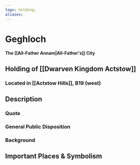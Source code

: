 ```yaml
---
tags: holding,
aliases:
---
```

# Geghloch
#### The [[All-Father Annam|All-Father's]] City
## Holding of [[Dwarven Kingdom Actstow]]
### Located in [[Actstow Hills]], B19 (west)
## Description
### Quote

### General Public Disposition

### Background
## Important Places & Symbolism


